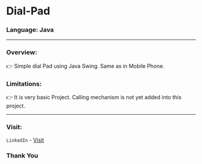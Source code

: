# Dial-Pad

### Language: Java

--- 

### Overview:

👉 Simple dial Pad using Java Swing. Same as in Mobile Phone.

### Limitations:

👉 It is very basic Project. Calling mechanism is not yet added into this project.

---

### Visit:

`LinkedIn` - [Visit](https://linkedin.com/in/anshmnsoni)

### Thank You
